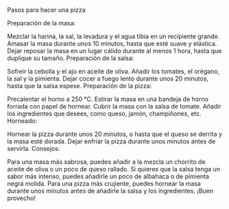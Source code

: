 Pasos para hacer una pizza

Preparación de la masa:

Mezclar la harina, la sal, la levadura y el agua tibia en un recipiente grande.
Amasar la masa durante unos 10 minutos, hasta que esté suave y elástica.
Dejar reposar la masa en un lugar cálido durante al menos 1 hora, hasta que duplique su tamaño.
Preparación de la salsa:

Sofreír la cebolla y el ajo en aceite de oliva.
Añadir los tomates, el orégano, la sal y la pimienta.
Dejar cocer a fuego lento durante unos 20 minutos, hasta que la salsa espese.
Preparación de la pizza:

Precalentar el horno a 250 °C.
Estirar la masa en una bandeja de horno forrada con papel de hornear.
Cubrir la masa con la salsa de tomate.
Añadir los ingredientes que desees, como queso, jamón, champiñones, etc.
Horneado:

Hornear la pizza durante unos 20 minutos, o hasta que el queso se derrita y la masa esté dorada.
Dejar enfriar la pizza durante unos minutos antes de servirla.
Consejos:

Para una masa más sabrosa, puedes añadir a la mezcla un chorrito de aceite de oliva o un poco de queso rallado.
Si quieres que la salsa tenga un sabor más intenso, puedes añadirle un poco de albahaca o de pimienta negra molida.
Para una pizza más crujiente, puedes hornear la masa durante unos minutos antes de añadirle la salsa y los ingredientes.
¡Buen provecho!
